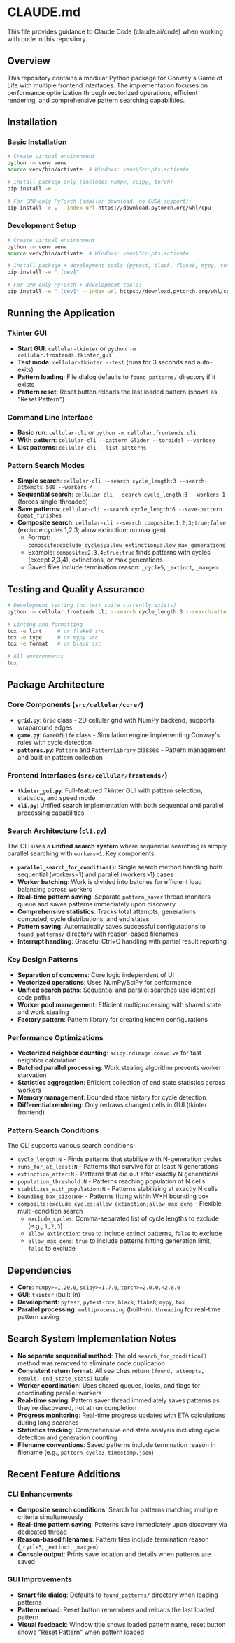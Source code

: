 # CLAUDE.md

This file provides guidance to Claude Code (claude.ai/code) when working with code in this repository.

## Overview

This repository contains a modular Python package for Conway's Game of Life with multiple frontend interfaces. The implementation focuses on performance optimization through vectorized operations, efficient rendering, and comprehensive pattern searching capabilities.

## Installation

### Basic Installation

```bash
# Create virtual environment
python -m venv venv
source venv/bin/activate  # Windows: venv\Scripts\activate

# Install package only (includes numpy, scipy, torch)
pip install -e .

# For CPU-only PyTorch (smaller download, no CUDA support):
pip install -e . --index-url https://download.pytorch.org/whl/cpu
```

### Development Setup

```bash
# Create virtual environment
python -m venv venv
source venv/bin/activate  # Windows: venv\Scripts\activate

# Install package + development tools (pytest, black, flake8, mypy, tox)
pip install -e ".[dev]"

# For CPU-only PyTorch + development tools:
pip install -e ".[dev]" --index-url https://download.pytorch.org/whl/cpu
```

## Running the Application

### Tkinter GUI
- **Start GUI**: `cellular-tkinter` or `python -m cellular.frontends.tkinter_gui`
- **Test mode**: `cellular-tkinter --test` (runs for 3 seconds and auto-exits)
- **Pattern loading**: File dialog defaults to `found_patterns/` directory if it exists
- **Pattern reset**: Reset button reloads the last loaded pattern (shows as "Reset Pattern")

### Command Line Interface
- **Basic run**: `cellular-cli` or `python -m cellular.frontends.cli`
- **With pattern**: `cellular-cli --pattern Glider --toroidal --verbose`
- **List patterns**: `cellular-cli --list-patterns`

### Pattern Search Modes
- **Simple search**: `cellular-cli --search cycle_length:3 --search-attempts 500 --workers 4`
- **Sequential search**: `cellular-cli --search cycle_length:3 --workers 1` (forces single-threaded)
- **Save patterns**: `cellular-cli --search cycle_length:6 --save-pattern 6peat_finishes`
- **Composite search**: `cellular-cli --search composite:1,2,3;true;false` (exclude cycles 1,2,3; allow extinction; no max gen)
  - Format: `composite:exclude_cycles;allow_extinction;allow_max_generations`
  - Example: `composite:2,3,4;true;true` finds patterns with cycles (except 2,3,4), extinctions, or max generations
  - Saved files include termination reason: `_cycle5`, `_extinct`, `_maxgen`

## Testing and Quality Assurance

```bash
# Development testing (no test suite currently exists)
python -m cellular.frontends.cli --search cycle_length:3 --search-attempts 10 --verbose

# Linting and formatting
tox -e lint     # or flake8 src
tox -e type     # or mypy src  
tox -e format   # or black src

# All environments
tox
```

## Package Architecture

### Core Components (`src/cellular/core/`)

- **`grid.py`**: `Grid` class - 2D cellular grid with NumPy backend, supports wraparound edges
- **`game.py`**: `GameOfLife` class - Simulation engine implementing Conway's rules with cycle detection  
- **`patterns.py`**: `Pattern` and `PatternLibrary` classes - Pattern management and built-in pattern collection

### Frontend Interfaces (`src/cellular/frontends/`)

- **`tkinter_gui.py`**: Full-featured Tkinter GUI with pattern selection, statistics, and speed mode
- **`cli.py`**: Unified search implementation with both sequential and parallel processing capabilities

### Search Architecture (`cli.py`)

The CLI uses a **unified search system** where sequential searching is simply parallel searching with `workers=1`. Key components:

- **`parallel_search_for_condition()`**: Single search method handling both sequential (workers=1) and parallel (workers>1) cases
- **Worker batching**: Work is divided into batches for efficient load balancing across workers
- **Real-time pattern saving**: Separate `pattern_saver` thread monitors queue and saves patterns immediately upon discovery
- **Comprehensive statistics**: Tracks total attempts, generations computed, cycle distributions, and end states
- **Pattern saving**: Automatically saves successful configurations to `found_patterns/` directory with reason-based filenames
- **Interrupt handling**: Graceful Ctrl+C handling with partial result reporting

### Key Design Patterns

- **Separation of concerns**: Core logic independent of UI
- **Vectorized operations**: Uses NumPy/SciPy for performance
- **Unified search paths**: Sequential and parallel searches use identical code paths
- **Worker pool management**: Efficient multiprocessing with shared state and work stealing
- **Factory pattern**: Pattern library for creating known configurations

### Performance Optimizations

- **Vectorized neighbor counting**: `scipy.ndimage.convolve` for fast neighbor calculation
- **Batched parallel processing**: Work stealing algorithm prevents worker starvation
- **Statistics aggregation**: Efficient collection of end state statistics across workers
- **Memory management**: Bounded state history for cycle detection
- **Differential rendering**: Only redraws changed cells in GUI (tkinter frontend)

### Pattern Search Conditions

The CLI supports various search conditions:
- `cycle_length:N` - Finds patterns that stabilize with N-generation cycles
- `runs_for_at_least:N` - Patterns that survive for at least N generations
- `extinction_after:N` - Patterns that die out after exactly N generations  
- `population_threshold:N` - Patterns reaching population of N cells
- `stabilizes_with_population:N` - Patterns stabilizing at exactly N cells
- `bounding_box_size:WxH` - Patterns fitting within W×H bounding box
- `composite:exclude_cycles;allow_extinction;allow_max_gens` - Flexible multi-condition search
  - `exclude_cycles`: Comma-separated list of cycle lengths to exclude (e.g., `1,2,3`)
  - `allow_extinction`: `true` to include extinct patterns, `false` to exclude
  - `allow_max_gens`: `true` to include patterns hitting generation limit, `false` to exclude

## Dependencies

- **Core**: `numpy>=1.20.0`, `scipy>=1.7.0`, `torch>=2.0.0,<2.8.0`
- **GUI**: `tkinter` (built-in)
- **Development**: `pytest`, `pytest-cov`, `black`, `flake8`, `mypy`, `tox`
- **Parallel processing**: `multiprocessing` (built-in), `threading` for real-time pattern saving

## Search System Implementation Notes

- **No separate sequential method**: The old `search_for_condition()` method was removed to eliminate code duplication
- **Consistent return format**: All searches return `(found, attempts, result, end_state_stats)` tuple
- **Worker coordination**: Uses shared queues, locks, and flags for coordinating parallel workers
- **Real-time saving**: Pattern saver thread immediately saves patterns as they're discovered, not at run completion
- **Progress monitoring**: Real-time progress updates with ETA calculations during long searches
- **Statistics tracking**: Comprehensive end state analysis including cycle detection and generation counting
- **Filename conventions**: Saved patterns include termination reason in filename (e.g., `pattern_cycle3_timestamp.json`)

## Recent Feature Additions

### CLI Enhancements
- **Composite search conditions**: Search for patterns matching multiple criteria simultaneously
- **Real-time pattern saving**: Patterns save immediately upon discovery via dedicated thread
- **Reason-based filenames**: Pattern files include termination reason (`_cycle5`, `_extinct`, `_maxgen`)
- **Console output**: Prints save location and details when patterns are saved

### GUI Improvements
- **Smart file dialog**: Defaults to `found_patterns/` directory when loading patterns
- **Pattern reload**: Reset button remembers and reloads the last loaded pattern
- **Visual feedback**: Window title shows loaded pattern name, reset button shows "Reset Pattern" when pattern loaded